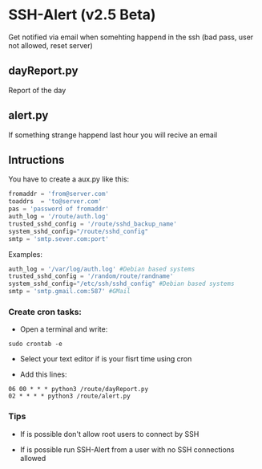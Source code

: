 # SSH-Alert (v2.5 Beta)
Get notified via email when somehting happend in the ssh (bad pass, user not allowed, reset server)

## dayReport.py
Report of the day

## alert.py
If something strange happend last hour you will recive an email

## Intructions

You have to create a aux.py like this:

```python
fromaddr = 'from@server.com'
toaddrs  = 'to@server.com'
pas = 'password of fromaddr'
auth_log = '/route/auth.log'
trusted_sshd_config = '/route/sshd_backup_name'
system_sshd_config="/route/sshd_config"
smtp = 'smtp.sever.com:port'
```

Examples:

```python
auth_log = '/var/log/auth.log' #Debian based systems
trusted_sshd_config = '/random/route/randname'
system_sshd_config="/etc/ssh/sshd_config" #Debian based systems
smtp = 'smtp.gmail.com:587' #GMail
```

### Create cron tasks:

- Open a terminal and write:

```
sudo crontab -e
```

- Select your text editor if is your fisrt time using cron

- Add this lines:

```
06 00 * * * python3 /route/dayReport.py
02 * * * * python3 /route/alert.py
```

### Tips

- If is possible don't allow root users to connect by SSH

- If is possible run SSH-Alert from a user with no SSH connections allowed
